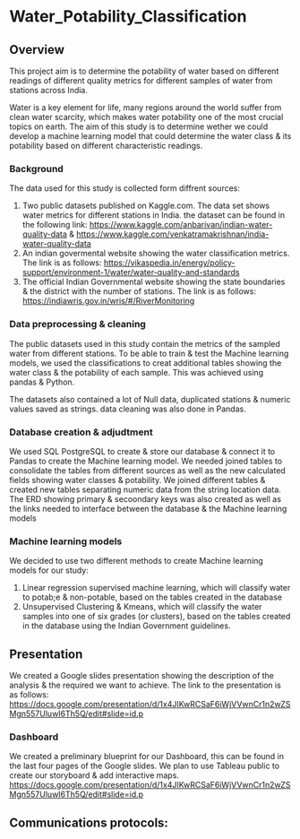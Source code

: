 # Water_Potability_Classification
## Overview
This project aim is to determine the potability of water based on different readings of different quality metrics for different samples of water from stations across India.

Water is a key element for life, many regions around the world suffer from clean water scarcity, which makes water potability one of the most crucial topics on earth. The aim of this study is to determine wether we could develop a machine learning model that could determine the water class & its potability based on different characteristic readings.
### Background
The data used for this study is collected form diffrent sources:
1. Two public datasets published on Kaggle.com. The data set shows water metrics for different stations in India. the dataset can be found in the following link: https://www.kaggle.com/anbarivan/indian-water-quality-data & https://www.kaggle.com/venkatramakrishnan/india-water-quality-data
2. An indian govermental website showing the water classification metrics. The link is as follows:  https://vikaspedia.in/energy/policy-support/environment-1/water/water-quality-and-standards
3. The official Indian Governmental website showing the state boundaries & the district with the number of stations. The link is as follows: https://indiawris.gov.in/wris/#/RiverMonitoring

### Data preprocessing & cleaning

The public datasets used in this study contain the metrics of the sampled water from different stations. To be able to train & test the Machine learning models, we used the classifications to creat additional tables showing the water class & the potability of each sample. This was achieved using pandas & Python.

The datasets also contained a lot of Null data, duplicated stations & numeric values saved as strings. data cleaning was also done in Pandas.

### Database creation & adjudtment

We used SQL PostgreSQL to create & store our database & connect it to Pandas to create the Machine learning model. We needed joined tables to consolidate the tables from different sources as well as the new calculated fields showing water classes & potability. We joined different tables & created new tables separating numeric data from the string location data. The ERD  showing primary & secoondary keys was also created as well as the links needed to interface between the database & the Machine learning models

### Machine learning models

We decided to use two different methods to create Machine learning models for our study:
1. Linear regression supervised machine learning, which will classify water to potab;e & non-potable, based on the tables created in the database
2. Unsupervised Clustering & Kmeans, which will classify the water samples into one of six grades (or clusters), based on the tables created in the database using the Indian Government guidelines.

## Presentation

We created a Google slides presentation showing the description of the analysis & the required we want to achieve. The link to the presentation is as follows:
https://docs.google.com/presentation/d/1x4JIKwRCSaF6iWjVVwnCr1n2wZSMgn557UluwI6Th5Q/edit#slide=id.p

### Dashboard

We created a preliminary blueprint for our Dashboard, this can be found in the last four pages of the Google slides. We plan to use Tableau public to create our storyboard & add interactive maps.
https://docs.google.com/presentation/d/1x4JIKwRCSaF6iWjVVwnCr1n2wZSMgn557UluwI6Th5Q/edit#slide=id.p

## Communications protocols:



